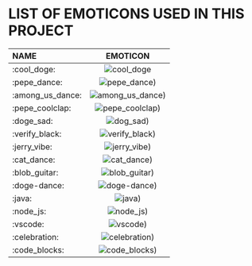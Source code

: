# LIST OF EMOTICONS USED IN THIS PROJECT
|        NAME          |        EMOTICON       |
| :---------------     |  :-----------------:  |
|     :cool_doge:      | ![cool_doge](https://github.com/ssrajputtheboss/interview-link-list/tree/main/assets/images/cool_doge.gif?raw=true)                |
|    :pepe_dance:      | ![pepe_dance](https://github.com/ssrajputtheboss/interview-link-list/tree/main/assets/images/pepe_dance.gif))             |
|   :among_us_dance:   | ![among_us_dance](https://github.com/ssrajputtheboss/interview-link-list/tree/main/assets/images/among_us_dance.gif))     |
|   :pepe_coolclap:    | ![pepe_coolclap](https://github.com/ssrajputtheboss/interview-link-list/tree/main/assets/images/pepe_coolclap.gif))       |
|      :doge_sad:      | ![dog_sad](https://github.com/ssrajputtheboss/interview-link-list/tree/main/assets/images/doge_sad.png))                  |
|    :verify_black:    | ![verify_black](https://github.com/ssrajputtheboss/interview-link-list/tree/main/assets/images/verify_black.gif))         |
|     :jerry_vibe:     | ![jerry_vibe](https://github.com/ssrajputtheboss/interview-link-list/tree/main/assets/images/jerry_vibe.gif))             |
|     :cat_dance:      | ![cat_dance](https://github.com/ssrajputtheboss/interview-link-list/tree/main/assets/images/cat_dance.gif))               |
|     :blob_guitar:    | ![blob_guitar](https://github.com/ssrajputtheboss/interview-link-list/tree/main/assets/images/blob_guitar.gif))           |
|     :doge-dance:     | ![doge-dance](https://github.com/ssrajputtheboss/interview-link-list/tree/main/assets/images/doge-dance.gif))             |
|        :java:        | ![java](https://github.com/ssrajputtheboss/interview-link-list/tree/main/assets/images/java.png))                         |
|      :node_js:       | ![node_js](https://github.com/ssrajputtheboss/interview-link-list/tree/main/assets/images/node_js.png))                   |
|       :vscode:       | ![vscode](https://github.com/ssrajputtheboss/interview-link-list/tree/main/assets/images/vscode.png))                     |
|     :celebration:    | ![celebration](https://github.com/ssrajputtheboss/interview-link-list/tree/main/assets/images/celebration.png))           |
|     :code_blocks:    | ![code_blocks](https://github.com/ssrajputtheboss/interview-link-list/tree/main/assets/images/code_blocks.png))           |


